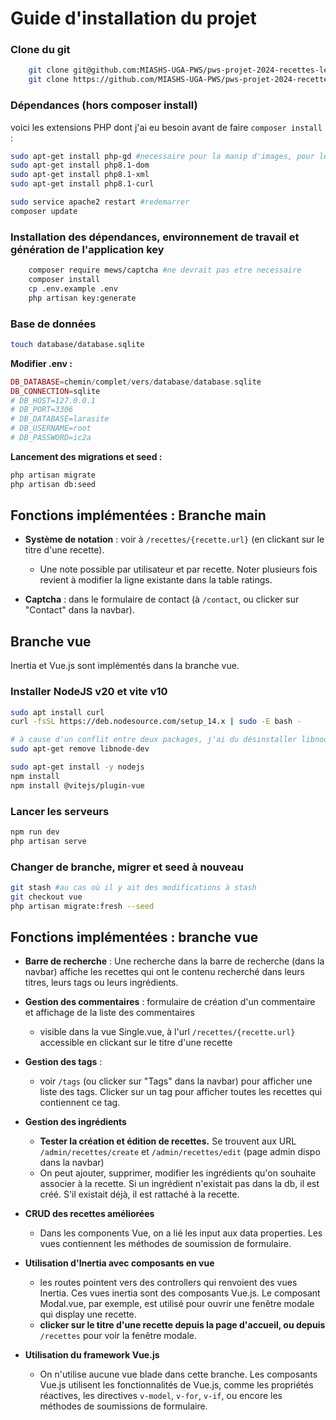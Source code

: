 # Guide d'installation du projet 

### Clone du git
```bash
    git clone git@github.com:MIASHS-UGA-PWS/pws-projet-2024-recettes-lecire_piolat.git #en ssh
    git clone https://github.com/MIASHS-UGA-PWS/pws-projet-2024-recettes-lecire_piolat.git #en https  
```
### Dépendances (hors composer install)
voici les extensions PHP dont j'ai eu besoin avant de faire ```composer install``` :
```bash
sudo apt-get install php-gd #necessaire pour la manip d'images, pour le captcha
sudo apt-get install php8.1-dom
sudo apt-get install php8.1-xml
sudo apt-get install php8.1-curl

sudo service apache2 restart #redemarrer
composer update
```
### Installation des dépendances, environnement de travail et génération de l'application key 
```bash
    composer require mews/captcha #ne devrait pas etre necessaire
    composer install
    cp .env.example .env    
    php artisan key:generate
```

### Base de données
```bash
touch database/database.sqlite
```
**Modifier .env :**
```php
DB_DATABASE=chemin/complet/vers/database/database.sqlite
DB_CONNECTION=sqlite
# DB_HOST=127.0.0.1
# DB_PORT=3306
# DB_DATABASE=larasite
# DB_USERNAME=root
# DB_PASSWORD=ic2a
```
**Lancement des migrations et seed :**
```bash
php artisan migrate
php artisan db:seed 
``` 
## Fonctions implémentées : Branche main  
- **Système de notation** : voir à ```/recettes/{recette.url}``` (en clickant sur le titre d'une recette).
    - Une note possible par utilisateur et par recette. Noter plusieurs fois revient à modifier la ligne existante dans la table ratings.  

- **Captcha** : dans le formulaire de contact (à ```/contact```, ou clicker sur "Contact" dans la navbar).

## Branche vue
Inertia et Vue.js sont implémentés dans la branche vue.
  
### Installer NodeJS v20 et vite v10 
```bash
sudo apt install curl
curl -fsSL https://deb.nodesource.com/setup_14.x | sudo -E bash -

# à cause d'un conflit entre deux packages, j'ai du désinstaller libnode-dev
sudo apt-get remove libnode-dev

sudo apt-get install -y nodejs
npm install
npm install @vitejs/plugin-vue
```  
### Lancer les serveurs 
```bash
npm run dev
php artisan serve
```

### Changer de branche, migrer et seed à nouveau
```bash
git stash #au cas où il y ait des modifications à stash
git checkout vue
php artisan migrate:fresh --seed
```

## Fonctions implémentées : branche vue  

- **Barre de recherche** : Une recherche dans la barre de recherche (dans la navbar) affiche les recettes qui ont le contenu recherché dans leurs titres, leurs tags ou leurs ingrédients.  

- **Gestion des commentaires** :  formulaire de création d'un commentaire et affichage de la liste des commentaires
    - visible dans la vue Single.vue, à l'url ```/recettes/{recette.url}``` accessible en clickant sur le titre d'une recette  

- **Gestion des tags** : 
    - voir ```/tags``` (ou clicker sur "Tags" dans la navbar) pour afficher une liste des tags. Clicker sur un tag pour afficher toutes les recettes qui contiennent ce tag.    

- **Gestion des ingrédients**
    - **Tester la création et édition de recettes.** Se trouvent aux URL ```/admin/recettes/create``` et ```/admin/recettes/edit``` (page admin dispo dans la navbar)
    - On peut ajouter, supprimer, modifier les ingrédients qu'on souhaite associer à la recette. Si un ingrédient n'existait pas dans la db, il est créé. S'il existait déjà, il est rattaché à la recette.

- **CRUD des recettes améliorées**
    - Dans les components Vue, on a lié les input aux data properties. Les vues contiennent les méthodes de soumission de formulaire.
  
- **Utilisation d'Inertia avec composants en vue**
    - les routes pointent vers des controllers qui renvoient des vues Inertia. Ces vues inertia sont des composants Vue.js. Le composant Modal.vue, par exemple, est utilisé pour ouvrir une fenêtre modale qui display une recette.
    - **clicker sur le titre d'une recette depuis la page d'accueil, ou depuis** ```/recettes```  pour voir la fenêtre modale.

- **Utilisation du framework Vue.js**
    - On n'utilise aucune vue blade dans cette branche. Les composants Vue.js utilisent les fonctionnalités de Vue.js, comme les propriétés réactives, les directives ```v-model```, ```v-for```, ```v-if```, ou encore les méthodes de soumissions de formulaire.  
